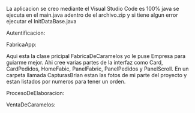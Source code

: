 La aplicacion se creo mediante el Visual Studio Code es 100% java se ejecuta en el main.java adentro de el archivo.zip y si tiene algun error ejecutar el InitDataBase.java

Autentificacion:



FabricaApp:

Aqui esta la clase pricipal FabricaDeCaramelos yo le puse Empresa para guiarme mejor. Ahi cree varias partes de la interfaz como Card, CardPedidos, 
HomeFabic, PanelFabric, PanelPedidos y PanelScroll. En un carpeta llamada CapturasBrian estan las fotos de mi parte del proyecto y estan listados por numeros para tener un orden.

ProcesoDeElaboracion:



VentaDeCaramelos:


